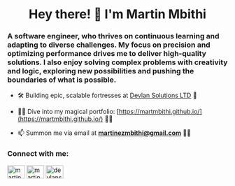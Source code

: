 <h1 align="center">Hey there! 👾 I'm Martin Mbithi</h1>
<h3 align="left">
A software engineer, who thrives on continuous learning and adapting to diverse challenges. My focus on precision and optimizing performance drives me to deliver high-quality solutions. I also enjoy solving complex problems with creativity and logic, exploring new possibilities and pushing the boundaries of what is possible. 
</h3>

- 🛠️ Building epic, scalable fortresses at [Devlan Solutions LTD](https://devlan.co.ke)  🏰

- 👨‍💻 Dive into my magical portfolio: [https://martmbithi.github.io/](https://martmbithi.github.io/) 🎨✨

- 📫 Summon me via email at **martinezmbithi@gmail.com**  🦉📜


<h3 align="left">Connect with me:</h3>
<p align="left">
<a href="https://twitter.com/martinezmbithi" target="blank"><img align="center" src="https://raw.githubusercontent.com/rahuldkjain/github-profile-readme-generator/master/src/images/icons/Social/twitter.svg" alt="martinezmbithi" height="30" width="40" /></a>
<a href="https://linkedin.com/in/martin-mbithi-6626b617a" target="blank"><img align="center" src="https://raw.githubusercontent.com/rahuldkjain/github-profile-readme-generator/master/src/images/icons/Social/linked-in-alt.svg" alt="martin-mbithi-6626b617a" height="30" width="40" /></a>
<a href="https://fb.com/devlansolutions" target="blank"><img align="center" src="https://raw.githubusercontent.com/rahuldkjain/github-profile-readme-generator/master/src/images/icons/Social/facebook.svg" alt="devlansolutions" height="30" width="40" /></a>
</p>



